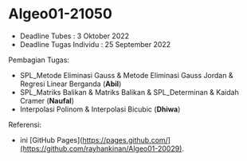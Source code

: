 # Algeo01-21050

- Deadline Tubes : 3 Oktober 2022
- Deadline Tugas Individu : 25 September 2022


Pembagian Tugas:
- SPL_Metode Eliminasi Gauss & Metode Eliminasi Gauss Jordan & Regresi Linear Berganda (**Abil**)
- SPL_Matriks Balikan & Matriks Balikan & SPL_Determinan & Kaidah Cramer (**Naufal**)
- Interpolasi Polinom & Interpolasi Bicubic (**Dhiwa**)


Referensi:
- ini [GitHub Pages](https://pages.github.com/](https://github.com/rayhankinan/Algeo01-20029).
